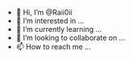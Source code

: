 - 👋 Hi, I’m @Raii0ii
- 👀 I’m interested in ...
- 🌱 I’m currently learning ...
- 💞️ I’m looking to collaborate on ...
- 📫 How to reach me ...

<!---
Raii0ii/Raii0ii is a ✨ special ✨ repository because its `README.md` (this file) appears on your GitHub profile.
You can click the Preview link to take a look at your changes.
--->
